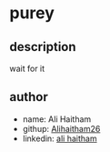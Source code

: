 # purey
## description
wait for it
## author
* name: Ali Haitham
* githup: [Alihaitham26](https://github.com/Alihaitham26)
* linkedin: [ali haitham](https://www.linkedin.com/in/ali-haitham-a23901232)
